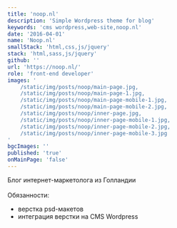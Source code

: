 ```yaml
---
title: 'noop.nl'
description: 'Simple Wordpress theme for blog'
keywords: 'cms wordpress,web-site,noop.nl'
date: '2016-04-01'
name: 'Noop.nl'
smallStack: 'html,css,js/jquery'
stack: 'html,sass,js/jquery'
github: ''
url: 'https://noop.nl/'
role: 'front-end developer'
images: '
    /static/img/posts/noop/main-page.jpg,
    /static/img/posts/noop/main-page-1.jpg,
    /static/img/posts/noop/main-page-mobile-1.jpg,
    /static/img/posts/noop/main-page-mobile-2.jpg,
    /static/img/posts/noop/inner-page.jpg,
    /static/img/posts/noop/inner-page-mobile-1.jpg,
    /static/img/posts/noop/inner-page-mobile-2.jpg,
    /static/img/posts/noop/inner-page-mobile-3.jpg
'
bgcImages: ''
published: 'true'
onMainPage: 'false'
---
```

Блог интернет-маркетолога из Голландии
<br>
<br>
Обязанности: 
- верстка psd-макетов
- интеграция верстки на CMS Wordpress